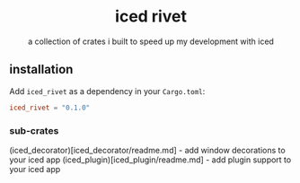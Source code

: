 <div align="center">

# iced rivet

a collection of crates i built to speed up my development with iced

</div>


## installation


Add `iced_rivet` as a dependency in your `Cargo.toml`:

```toml
iced_rivet = "0.1.0"
```

### sub-crates
(iced_decorator)[iced_decorator/readme.md] - add window decorations to your iced app
(iced_plugin)[iced_plugin/readme.md] - add plugin support to your iced app
